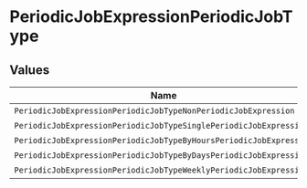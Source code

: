 # PeriodicJobExpressionPeriodicJobType


## Values

| Name                                                               | Value                                                              |
| ------------------------------------------------------------------ | ------------------------------------------------------------------ |
| `PeriodicJobExpressionPeriodicJobTypeNonPeriodicJobExpression`     | NonPeriodicJobExpression                                           |
| `PeriodicJobExpressionPeriodicJobTypeSinglePeriodicJobExpression`  | SinglePeriodicJobExpression                                        |
| `PeriodicJobExpressionPeriodicJobTypeByHoursPeriodicJobExpression` | ByHoursPeriodicJobExpression                                       |
| `PeriodicJobExpressionPeriodicJobTypeByDaysPeriodicJobExpression`  | ByDaysPeriodicJobExpression                                        |
| `PeriodicJobExpressionPeriodicJobTypeWeeklyPeriodicJobExpression`  | WeeklyPeriodicJobExpression                                        |